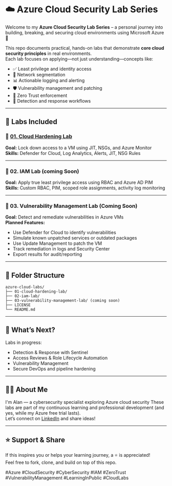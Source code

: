 
# ☁️ Azure Cloud Security Lab Series

Welcome to my **Azure Cloud Security Lab Series** – a personal journey into building, breaking, and securing cloud environments using Microsoft Azure 🔐

This repo documents practical, hands-on labs that demonstrate **core cloud security principles** in real environments.  
Each lab focuses on applying—not just understanding—concepts like:
- ✅ Least privilege and identity access
- 🧱 Network segmentation
- 📊 Actionable logging and alerting
- 🛡️ Vulnerability management and patching
- 🔄 Zero Trust enforcement
- 🚨 Detection and response workflows

---

## 🧪 Labs Included

### 🔹 [01. Cloud Hardening Lab](./01-cloud-hardening-lab/)
**Goal:** Lock down access to a VM using JIT, NSGs, and Azure Monitor  
**Skills:** Defender for Cloud, Log Analytics, Alerts, JIT, NSG Rules

---

### 🔹 02. IAM Lab (coming Soon)
**Goal:** Apply true least privilege access using RBAC and Azure AD PIM  
**Skills:** Custom RBAC, PIM, scoped role assignments, activity log monitoring

---

### 🔹 03. Vulnerability Management Lab (Coming Soon)
**Goal:** Detect and remediate vulnerabilities in Azure VMs  
**Planned Features:**
- Use Defender for Cloud to identify vulnerabilities
- Simulate known unpatched services or outdated packages
- Use Update Management to patch the VM
- Track remediation in logs and Security Center
- Export results for audit/reporting

---

## 🧱 Folder Structure

```
azure-cloud-labs/
├── 01-cloud-hardening-lab/
├── 02-iam-lab/
├── 03-vulnerability-management-lab/ (coming soon)
├── LICENSE
└── README.md
```

---

## 📌 What’s Next?

Labs in progress:
- Detection & Response with Sentinel
- Access Reviews & Role Lifecycle Automation
- Vulnerability Management
- Secure DevOps and pipeline hardening

---

## 🙋‍♂️ About Me

I'm Alan — a cybersecurity specialist exploring Azure cloud security 
These labs are part of my continuous learning and professional development (and yes, while my Azure free trial lasts).  
Let’s connect on [LinkedIn](linkedin.com/in/alan-k-chavez) and share ideas!

---

## ⭐️ Support & Share

If this inspires you or helps your learning journey, a ⭐️ is appreciated!  
Feel free to fork, clone, and build on top of this repo.

#Azure #CloudSecurity #CyberSecurity #IAM #ZeroTrust #VulnerabilityManagement #LearningInPublic #CloudLabs
